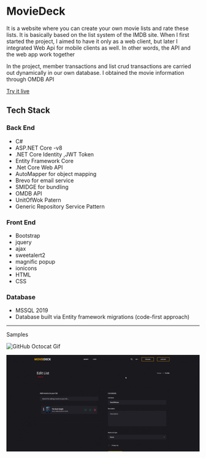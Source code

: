 # MovieDeck

It is a website where you can create your own movie lists and rate these lists. It is basically based on the list system of the IMDB site. When I first started the project, I aimed to have it only as a web client, but later I integrated Web Api for mobile clients as well. In other words, the API and the web app work together

In the project, member transactions and list crud transactions are carried out dynamically in our own database. I obtained the movie information through OMDB API

[Try it live](http://moviedeck.com.tr)

## Tech Stack 

### Back End
- C#
- ASP.NET Core -v8
- .NET Core Identity ,JWT Token
-  Entity Framework Core
-  .Net Core Web API
- AutoMapper for object mapping
- Brevo for email service
- SMIDGE for bundling
- OMDB API
- UnitOfWok Patern
- Generic Repository Service Pattern

### Front End
- Bootstrap 
- jquery
- ajax
- sweetalert2
- magnific popup
- ionicons
- HTML
- CSS

### Database
- MSSQL 2019
- Database built via Entity framework migrations (code-first approach)

---
  Samples 
  
  ![GitHub Octocat Gif](imagesForReadme/mainScreen1.gif)
  
  ![GitHub Octocat Gif](imagesForReadme/ListEditScreen1.gif)

